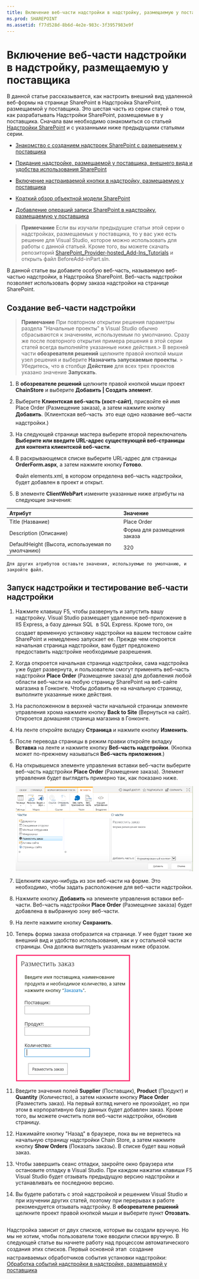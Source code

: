 ```yaml
---
title: Включение веб-части надстройки в надстройку, размещаемую у поставщика
ms.prod: SHAREPOINT
ms.assetid: f77d528d-8b6d-4e2e-983c-3f3957983e9f
---
```



# Включение веб-части надстройки в надстройку, размещаемую у поставщика
В данной статье рассказывается, как настроить внешний вид удаленной веб-формы на странице SharePoint в Надстройка SharePoint, размещаемой у поставщика.
Это шестая часть из серии статей о том, как разрабатывать Надстройки SharePoint, размещаемые в у поставщика. Сначала вам необходимо ознакомиться со статьей  [Надстройки SharePoint](sharepoint-add-ins.md) и с указанными ниже предыдущими статьями серии.
  
    
    


-  [Знакомство с созданием надстроек SharePoint с размещением у поставщика](get-started-creating-provider-hosted-sharepoint-add-ins.md)
    
  
-  [Придание надстройке, размещаемой у поставщика, внешнего вида и удобства использования SharePoint](give-your-provider-hosted-add-in-the-sharepoint-look-and-feel.md)
    
  
-  [Включение настраиваемой кнопки в надстройку, размещаемую у поставщика](include-a-custom-button-in-the-provider-hosted-add-in.md)
    
  
-  [Краткий обзор объектной модели SharePoint](get-a-quick-overview-of-the-sharepoint-object-model.md)
    
  
-  [Добавление операций записи SharePoint в надстройку, размещаемую у поставщика](add-sharepoint-write-operations-to-the-provider-hosted-add-in.md)
    
  

> **Примечание**
> Если вы изучали предыдущие статьи этой серии о надстройках, размещаемых у поставщика, то у вас уже есть решение для Visual Studio, которое можно использовать для работы с данной статьей. Кроме того, вы можете скачать репозиторий  [SharePoint_Provider-hosted_Add-Ins_Tutorials](https://github.com/OfficeDev/SharePoint_Provider-hosted_Add-ins_Tutorials) и открыть файл BeforeAdd-inPart.sln.
  
    
    

В данной статье вы добавите особую веб-часть, называемую веб-частью надстройки, в Надстройка SharePoint. Веб-часть надстройки позволяет использовать форму заказа надстройки на странице SharePoint.
## Создание веб-части надстройки


  
    
    

> **Примечание**
>  При повторном открытии решения параметры раздела "Начальные проекты" в Visual Studio обычно сбрасываются к значениям, используемым по умолчанию. Сразу же после повторного открытия примера решения в этой серии статей всегда выполняйте указанные ниже действия.>  В верхней части **обозревателя решений** щелкните правой кнопкой мыши узел решения и выберите **Назначить запускаемые проекты**. >  Убедитесь, что в столбце **Действие** для всех трех проектов указано значение **Запускать**. 
  
    
    


1. В **обозревателе решений** щелкните правой кнопкой мыши проект **ChainStore** и выберите **Добавить | Создать элемент**.
    
  
2. Выберите **Клиентская веб-часть (хост-сайт)**, присвойте ей имя Place Order (Размещение заказа), а затем нажмите кнопку **Добавить**. (Клиентская веб-часть  это еще одно название веб-части надстройки.)
    
  
3. На следующей странице мастера выберите второй переключатель **Выберите или введите URL-адрес существующей веб-страницы для контента клиентской веб-части**.
    
  
4. В раскрывающемся списке выберите URL-адрес для страницы **OrderForm.aspx**, а затем нажмите кнопку **Готово**.
    
    Файл elements.xml, в котором определена веб-часть надстройки, будет добавлен в проект и открыт.
    
  
5. В элементе **ClientWebPart** измените указанные ниже атрибуты на следующие значения:
    

|**Атрибут**|**Значение**|
|:-----|:-----|
|Title (Название)  <br/> |Place Order  <br/> |
|Description (Описание)  <br/> |Форма для размещения заказа  <br/> |
|DefaultHeight (Высота, используемая по умолчанию)  <br/> |320  <br/> |
   

    Для других атрибутов оставьте значения, используемые по умолчанию, и закройте файл.
    
  

## Запуск надстройки и тестирование веб-части надстройки


  
    
    

1. Нажмите клавишу F5, чтобы развернуть и запустить вашу надстройку. Visual Studio размещает удаленное веб-приложение в IIS Express, а базу данных SQL  в SQL Express. Кроме того, он создает временную установку надстройки на вашем тестовом сайте SharePoint и немедленно запускает ее. Прежде чем откроется начальная страница надстройки, вам будет предложено предоставить надстройке необходимые разрешения.
    
  
2. Когда откроется начальная страница надстройки, сама надстройка уже будет развернута, и пользователи смогут применять веб-часть надстройки **Place Order** (Размещение заказа) для добавления любой области веб-части на любую страницу SharePoint на веб-сайте магазина в Гонконге. Чтобы добавить ее на начальную страницу, выполните указанные ниже действия.
    
1. На расположенном в верхней части начальной страницы элементе управления хрома нажмите кнопку **Back to Site** (Вернуться на сайт). Откроется домашняя страница магазина в Гонконге.
    
  
2. На ленте откройте вкладку **Страница** и нажмите кнопку **Изменить**.
    
  
3. После перевода страницы в режим правки откройте вкладку **Вставка** на ленте и нажмите кнопку **Веб-часть надстройки**. (Кнопка может по-прежнему называться **Веб-часть приложения**.)
    
  
4. На открывшемся элементе управления вставки веб-части выберите веб-часть надстройки **Place Order** (Размещение заказа). Элемент управления будет выглядеть примерно так, как показано ниже.
    
     ![Элемент управления вставкой веб-части SharePoint. Выделена веб-часть под названием "Размещение заказа". Ее имя и описание отображаются в поле справа.](images/aae61f89-2e9e-4808-8b0c-2439dad7c701.PNG)
  

  

  
5. Щелкните какую-нибудь из зон веб-части на форме. Это необходимо, чтобы задать расположение для веб-части надстройки. 
    
  
6. Нажмите кнопку **Добавить** на элементе управления вставки веб-части. Веб-часть надстройки **Place Order** (Размещение заказа) будет добавлена в выбранную зону веб-части.
    
  
7. На ленте нажмите кнопку **Сохранить**.
    
  
3. Теперь форма заказа отобразится на странице. У нее будет такие же внешний вид и удобство использования, как и у остальной части страницы. Она должна выглядеть указанным ниже образом. 
    
     ![Веб-часть надстройки "Размещение заказа" на странице с текстовыми полями "Продукт", "Поставщик" и "Количество". Также имеется кнопка "Разместить заказ".](images/beae2e3c-c1f4-4334-8ab8-0c42252cb2a2.PNG)
  

  

  
4. Введите значения полей **Supplier** (Поставщик), **Product** (Продукт) и **Quantity** (Количество), а затем нажмите кнопку **Place Order** (Разместить заказ). На первый взгляд ничего не произойдет, но при этом в корпоративную базу данных будет добавлен заказ. Кроме того, вы можете очистить поля веб-части надстройки, обновив страницу.
    
  
5. Нажимайте кнопку "Назад" в браузере, пока вы не вернетесь на начальную страницу надстройки Chain Store, а затем нажмите кнопку **Show Orders** (Показать заказы). В списке будет ваш новый заказ.
    
  
6. Чтобы завершить сеанс отладки, закройте окно браузера или остановите отладку в Visual Studio. При каждом нажатии клавиши F5 Visual Studio будет отзывать предыдущую версию надстройки и устанавливать ее последнюю версию.
    
  
7. Вы будете работать с этой надстройкой и решением Visual Studio и при изучении других статей, поэтому при перерывах в работе рекомендуется отзывать надстройку. В **обозревателе решений** щелкните проект правой кнопкой мыши и выберите пункт **Отозвать**.
    
  

## 
<a name="Nextsteps"> </a>

 Надстройка зависит от двух списков, которые вы создали вручную. Но мы не хотим, чтобы пользователи тоже вводили списки вручную. В следующей статье вы начнете работу над процессом автоматического создания этих списков. Первый основной этап  создание настраиваемых обработчиков события установки надстройки: [Обработка событий надстройки в надстройке, размещаемой у поставщика](handle-add-in-events-in-the-provider-hosted-add-in.md)
  
    
    

